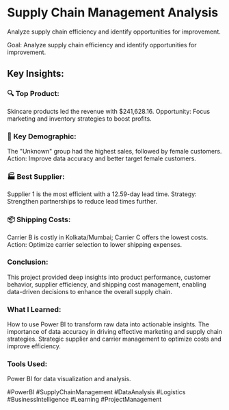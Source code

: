 # Supply Chain Management Analysis
Analyze supply chain efficiency and identify opportunities for improvement.

Goal: Analyze supply chain efficiency and identify opportunities for improvement.


## Key Insights:

### 🔍 Top Product:
Skincare products led the revenue with $241,628.16.
Opportunity: Focus marketing and inventory strategies to boost profits.


### 🎯 Key Demographic:
The "Unknown" group had the highest sales, followed by female customers.
Action: Improve data accuracy and better target female customers.


### 🏭 Best Supplier:
Supplier 1 is the most efficient with a 12.59-day lead time.
Strategy: Strengthen partnerships to reduce lead times further.


### 📦 Shipping Costs:
Carrier B is costly in Kolkata/Mumbai; Carrier C offers the lowest costs.
Action: Optimize carrier selection to lower shipping expenses.


### Conclusion:
This project provided deep insights into product performance, customer behavior, supplier efficiency, and shipping cost management, enabling data-driven decisions to enhance the overall supply chain.

### What I Learned:
How to use Power BI to transform raw data into actionable insights.
The importance of data accuracy in driving effective marketing and supply chain strategies.
Strategic supplier and carrier management to optimize costs and improve efficiency.


### Tools Used:
Power BI for data visualization and analysis.


#PowerBI #SupplyChainManagement #DataAnalysis #Logistics #BusinessIntelligence #Learning #ProjectManagement
